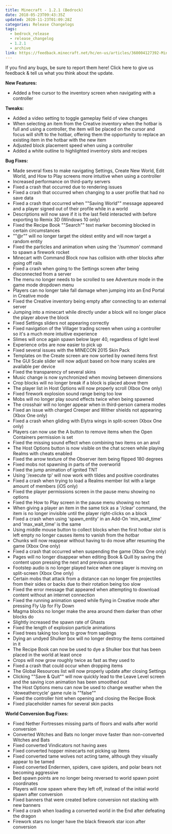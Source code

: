 ```yaml
---
title: Minecraft - 1.2.1 (Bedrock)
date: 2018-05-23T09:43:35Z
updated: 2020-11-23T01:09:28Z
categories: Release Changelogs
tags:
  - bedrock_release
  - release_changelog
  - 1.2.1
  - archive
link: https://feedback.minecraft.net/hc/en-us/articles/360004127392-Minecraft-1-2-1-Bedrock
---
```


If you find any bugs, be sure to report them here! Click here to give us feedback & tell us what you think about the update.

  
**New Features:**

- Added a free cursor to the inventory screen when navigating with a controller

  
**Tweaks:**

- Added a video setting to toggle gameplay field of view changes
- When selecting an item from the Creative inventory when the hotbar is full and using a controller, the item will be placed on the cursor and focus will shift to the hotbar, offering them the opportunity to replace an existing item in the hotbar with the new item
- Adjusted block placement speed when using a controller
- Added a white outline to highlighted inventory slots and recipes

  
**Bug Fixes:**

- Made several fixes to make navigating Settings, Create New World, Edit World, and How to Play screens more intuitive when using a controller
- Increased performance on third-party servers
- Fixed a crash that occurred due to rendering issues
- Fixed a crash that occurred when changing to a user profile that had no save data
- Fixed a crash that occurred when ""Saving World"" message appeared and a player signed out of their profile while in a world
- Descriptions will now save if it is the last field interacted with before exporting to Remix 3D (Windows 10 only)
- Fixed the Recipe Book ""Search"" text marker becoming blocked in certain circumstances
- ""@r"" will no longer target the oldest entity and will now target a random entity
- Fixed the particles and animation when using the '/summon' command to spawn a firework rocket
- Minecart with Command Block now has collision with other blocks after going off rails
- Fixed a crash when going to the Settings screen after being disconnected from a server
- The menu no longer needs to be scrolled to see Adventure mode in the game mode dropdown menu
- Players can no longer take fall damage when jumping into an End Portal in Creative mode
- Fixed the Creative inventory being empty after connecting to an external server
- Jumping into a minecart while directly under a block will no longer place the player above the block
- Fixed Settings sliders not appearing correctly
- Fixed navigation of the Villager trading screen when using a controller so it's a much more intuitive experience
- Slimes will once again spawn below layer 40, regardless of light level
- Experience orbs are now easier to pick up
- Fixed several issues with the MINECON 2015 Skin Pack
- Templates on the Create screen are now sorted by owned items first
- The GUI Scale slider will now adjust based on how many scales are available per device
- Fixed the transparency of several skins
- Music change is now synchronized when moving between dimensions
- Crop blocks will no longer break if a block is placed above them
- The player list in Host Options will now properly scroll (Xbox One only)
- Fixed firework explosion sound range being too low
- Mobs will no longer play sound effects twice when being spawned
- The crosshair will no longer appear when in third-person camera modes
- Fixed an issue with charged Creeper and Wither shields not appearing (Xbox One only)
- Fixed a crash when gliding with Elytra wings in split-screen (Xbox One only)
- Players can now use the A button to remove items when the Open Containers permission is set
- Fixed the missing sound effect when combining two items on an anvil
- The Host Options button is now visible on the chat screen while playing Realms with cheats enabled
- Fixed the arrow texture of the Observer item being flipped 180 degrees
- Fixed mobs not spawning in parts of the overworld
- Fixed the jump animation of ignited TNT
- Using '/execute tp' will now work with tildes and positive coordinates
- Fixed a crash when trying to load a Realms member list with a large amount of members (iOS only)
- Fixed the player permissions screen in the pause menu showing no options
- Fixed the How to Play screen in the pause menu showing no text
- When giving a player an item in the same tick as a '/clear' command, the item is no longer invisible until the player right-clicks on a block
- Fixed a crash when using 'spawn_entity' in an Add-On 'min_wait_time' and 'max_wait_time' is the same
- Using middle mouse button to collect blocks when the first hotbar slot is left empty no longer causes items to vanish from the hotbar
- Chunks will now reappear without having to do move after resuming the game (Xbox One only)
- Fixed a crash that occurred when suspending the game (Xbox One only)
- Pages will no longer disappear when editing Book & Quill by saving the content upon pressing the next and previous arrows
- Footstep audio is no longer played twice when one player is moving on split-screen (Xbox One only)
- Certain mobs that attack from a distance can no longer fire projectiles from their sides or backs due to their rotation being too slow
- Fixed the error message that appeared when attempting to download content without an internet connection
- Fixed the running animation speed while flying in Creative mode after pressing Fly Up for Fly Down
- Magma blocks no longer make the area around them darker than other blocks do
- Slightly increased the spawn rate of Ghasts
- Fixed the length of explosion particle animations
- Fixed trees taking too long to grow from saplings
- Dying an undyed Shulker box will no longer destroy the items contained in it
- The Recipe Book can now be used to dye a Shulker box that has been placed in the world at least once
- Crops will now grow roughly twice as fast as they used to
- Fixed a crash that could occur when dropping items
- The Global Resources list will now properly update after closing Settings
- Clicking ""Save & Quit"" will now quickly lead to the Leave Level screen and the saving icon animation has been smoothed out
- The Host Options menu can now be used to change weather when the 'doweathercycle' game rule is ""false""
- Fixed the controller hint when opening and closing the Recipe Book
- Fixed placeholder names for several skin packs

  
**World Conversion Bug Fixes:**

- Fixed Nether Fortresses missing parts of floors and walls after world conversion
- Converted Witches and Bats no longer move faster than non-converted Witches and Bats
- Fixed converted Vindicators not having axes
- Fixed converted hopper minecarts not picking up items
- Fixed converted tame wolves not acting tame, although they visually appear to be tamed
- Fixed converted Endermen, spiders, cave spiders, and polar bears not becoming aggressive
- Bed spawn points are no longer being reversed to world spawn point coordinates
- Players will now spawn where they left off, instead of the initial world spawn after conversion
- Fixed banners that were created before conversion not stacking with new banners
- Fixed a crash when loading a converted world in the End after defeating the dragon
- Firework stars no longer have the black firework star icon after conversion

<div>

 

</div>
